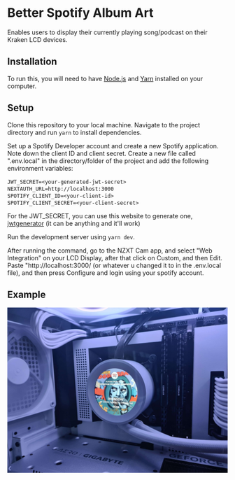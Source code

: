 # Better Spotify Album Art

Enables users to display their currently playing song/podcast on their Kraken LCD devices.

## Installation

To run this, you will need to have [Node.js](https://nodejs.org/en) and [Yarn](https://yarnpkg.com/) installed on your computer.

## Setup

Clone this repository to your local machine.
Navigate to the project directory and run `yarn` to install dependencies.

Set up a Spotify Developer account and create a new Spotify application. Note down the client ID and client secret.
Create a new file called ".env.local" in the directory/folder of the project and add the following environment variables:

```
JWT_SECRET=<your-generated-jwt-secret>
NEXTAUTH_URL=http://localhost:3000
SPOTIFY_CLIENT_ID=<your-client-id>
SPOTIFY_CLIENT_SECRET=<your-client-secret>
```

For the JWT_SECRET, you can use this website to generate one, [jwtgenerator](https://www.javainuse.com/jwtgenerator) (it can be anything and it'll work)

Run the development server using `yarn dev`.

After running the command, go to the NZXT Cam app, and select "Web Integration" on your LCD Display, after that click on Custom, and then Edit.
Paste "http://localhost:3000/ (or whatever u changed it to in the .env.local file), and then press Configure and login using your spotify account.

## Example
![Alt 2](https://github.com/jedpep/Kraken-better-spotify/blob/main/20230924_151850.jpg?raw=true)

